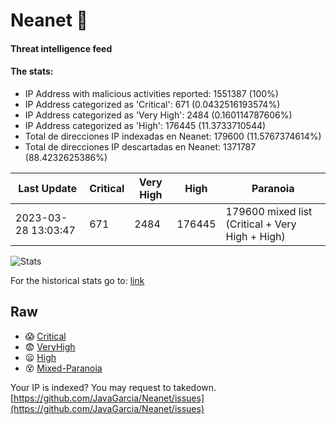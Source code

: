 # Neanet :hocho:
#### Threat intelligence feed
#### The stats:

- IP Address with malicious activities reported: 1551387 (100%)
- IP Address categorized as 'Critical':  671 (0.0432516193574%)
- IP Address categorized as 'Very High':  2484 (0.160114787606%)
- IP Address categorized as 'High':  176445 (11.3733710544)
- Total de direcciones IP indexadas en Neanet:  179600 (11.5767374614%)
- Total de direcciones IP descartadas en Neanet:  1371787 (88.4232625386%)

| Last Update | Critical | Very High | High | Paranoia |
| --- | --- | --- | --- | --- |
| 2023-03-28 13:03:47 | 671 | 2484 | 176445 | 179600 mixed list (Critical + Very High + High)|

![Stats](https://docs.google.com/spreadsheets/d/e/2PACX-1vSnaNMIXVabIpDJjufMlzH7poXnshF3mgd8Is1g9ytUEzVsP5my4Trn8f-xkoLLQ38xpL3HtmUexLo6/pubchart?oid=501124687&format=image)

For the historical stats go to: [link](/stats.csv)
## Raw
- :scream: [Critical](https://raw.githubusercontent.com/JavaGarcia/Neanet/master/blacklists/neanet_critical.txt)
- :fearful: [VeryHigh](https://raw.githubusercontent.com/JavaGarcia/Neanet/master/blacklists/neanet_veryHigh.txtt)
- :frowning: [High](https://raw.githubusercontent.com/JavaGarcia/Neanet/master/blacklists/neanet_high.txt)
- :dizzy_face: [Mixed-Paranoia](https://raw.githubusercontent.com/JavaGarcia/Neanet/master/blacklists/neanet_all.txt)


Your IP is indexed? You may request to takedown. [https://github.com/JavaGarcia/Neanet/issues](https://github.com/JavaGarcia/Neanet/issues)








































































































































































































































































































































































































































































































































































































































































































































































































































































































































































































































































































































































































































































































































































































































































































































































































































































































































































































































































































































































































































































































































































































































































































































































































































































































































































































































































































































































































































































































































































































































































































































































































































































































































































































































































































































































































































































































































































































































































































































































































































































































































































































































































































































































































































































































































































































































































































































































































































































































































































































































































































































































































































































































































































































































































































































































































































































































































































































































































































































































































































































































































































































































































































































































































































































































































































































































































































































































































































































































































































































































































































































































































































































































































































































































































































































































































































































































































































































































































































































































































































































































































































































































































































































































































































































































































































































































































































































































































































































































































































































































































































































































































































































































































































































































































































































































































































































































































































































































































































































































































































































































































































































































































































































































































